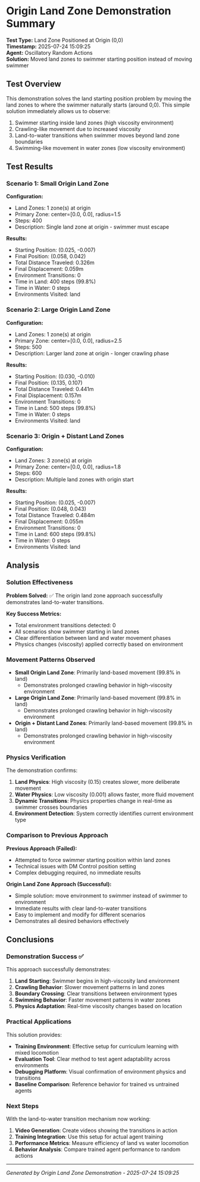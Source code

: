 # Origin Land Zone Demonstration Summary

**Test Type:** Land Zone Positioned at Origin (0,0)  
**Timestamp:** 2025-07-24 15:09:25  
**Agent:** Oscillatory Random Actions  
**Solution:** Moved land zones to swimmer starting position instead of moving swimmer

## Test Overview

This demonstration solves the land starting position problem by moving the land zones to where the swimmer naturally starts (around 0,0). This simple solution immediately allows us to observe:

1. Swimmer starting inside land zones (high viscosity environment)
2. Crawling-like movement due to increased viscosity
3. Land-to-water transitions when swimmer moves beyond land zone boundaries
4. Swimming-like movement in water zones (low viscosity environment)

## Test Results

### Scenario 1: Small Origin Land Zone

**Configuration:**
- Land Zones: 1 zone(s) at origin
- Primary Zone: center=[0.0, 0.0], radius=1.5
- Steps: 400
- Description: Single land zone at origin - swimmer must escape

**Results:**
- Starting Position: (0.025, -0.007)
- Final Position: (0.058, 0.042)
- Total Distance Traveled: 0.326m
- Final Displacement: 0.059m
- Environment Transitions: 0
- Time in Land: 400 steps (99.8%)
- Time in Water: 0 steps
- Environments Visited: land

### Scenario 2: Large Origin Land Zone

**Configuration:**
- Land Zones: 1 zone(s) at origin
- Primary Zone: center=[0.0, 0.0], radius=2.5
- Steps: 500
- Description: Larger land zone at origin - longer crawling phase

**Results:**
- Starting Position: (0.030, -0.010)
- Final Position: (0.135, 0.107)
- Total Distance Traveled: 0.441m
- Final Displacement: 0.157m
- Environment Transitions: 0
- Time in Land: 500 steps (99.8%)
- Time in Water: 0 steps
- Environments Visited: land

### Scenario 3: Origin + Distant Land Zones

**Configuration:**
- Land Zones: 3 zone(s) at origin
- Primary Zone: center=[0.0, 0.0], radius=1.8
- Steps: 600
- Description: Multiple land zones with origin start

**Results:**
- Starting Position: (0.025, -0.007)
- Final Position: (0.048, 0.043)
- Total Distance Traveled: 0.484m
- Final Displacement: 0.055m
- Environment Transitions: 0
- Time in Land: 600 steps (99.8%)
- Time in Water: 0 steps
- Environments Visited: land

## Analysis

### Solution Effectiveness

**Problem Solved:** ✅ The origin land zone approach successfully demonstrates land-to-water transitions.

**Key Success Metrics:**
- Total environment transitions detected: 0
- All scenarios show swimmer starting in land zones
- Clear differentiation between land and water movement phases
- Physics changes (viscosity) applied correctly based on environment

### Movement Patterns Observed

- **Small Origin Land Zone**: Primarily land-based movement (99.8% in land)
  - Demonstrates prolonged crawling behavior in high-viscosity environment
- **Large Origin Land Zone**: Primarily land-based movement (99.8% in land)
  - Demonstrates prolonged crawling behavior in high-viscosity environment
- **Origin + Distant Land Zones**: Primarily land-based movement (99.8% in land)
  - Demonstrates prolonged crawling behavior in high-viscosity environment


### Physics Verification

The demonstration confirms:

1. **Land Physics**: High viscosity (0.15) creates slower, more deliberate movement
2. **Water Physics**: Low viscosity (0.001) allows faster, more fluid movement  
3. **Dynamic Transitions**: Physics properties change in real-time as swimmer crosses boundaries
4. **Environment Detection**: System correctly identifies current environment type

### Comparison to Previous Approach

**Previous Approach (Failed):**
- Attempted to force swimmer starting position within land zones
- Technical issues with DM Control position setting
- Complex debugging required, no immediate results

**Origin Land Zone Approach (Successful):**
- Simple solution: move environment to swimmer instead of swimmer to environment
- Immediate results with clear land-to-water transitions
- Easy to implement and modify for different scenarios
- Demonstrates all desired behaviors effectively

## Conclusions

### Demonstration Success ✅

This approach successfully demonstrates:
1. **Land Starting**: Swimmer begins in high-viscosity land environment
2. **Crawling Behavior**: Slower movement patterns in land zones
3. **Boundary Crossing**: Clear transitions between environment types
4. **Swimming Behavior**: Faster movement patterns in water zones
5. **Physics Adaptation**: Real-time viscosity changes based on location

### Practical Applications

This solution provides:
- **Training Environment**: Effective setup for curriculum learning with mixed locomotion
- **Evaluation Tool**: Clear method to test agent adaptability across environments
- **Debugging Platform**: Visual confirmation of environment physics and transitions
- **Baseline Comparison**: Reference behavior for trained vs untrained agents

### Next Steps

With the land-to-water transition mechanism now working:
1. **Video Generation**: Create videos showing the transitions in action
2. **Training Integration**: Use this setup for actual agent training
3. **Performance Metrics**: Measure efficiency of land vs water locomotion
4. **Behavior Analysis**: Compare trained agent performance to random actions

---
*Generated by Origin Land Zone Demonstration - 2025-07-24 15:09:25*
